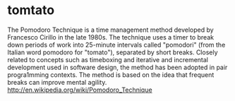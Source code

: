 tomtato
=======

The Pomodoro Technique is a time management method developed by Francesco Cirillo in the late 1980s. The technique uses a timer to break down periods of work into 25-minute intervals called "pomodori" (from the Italian word pomodoro for "tomato"), separated by short breaks. Closely related to concepts such as timeboxing and iterative and incremental development used in software design, the method has been adopted in pair progra1mming contexts. The method is based on the idea that frequent breaks can improve mental agility.
http://en.wikipedia.org/wiki/Pomodoro_Technique

